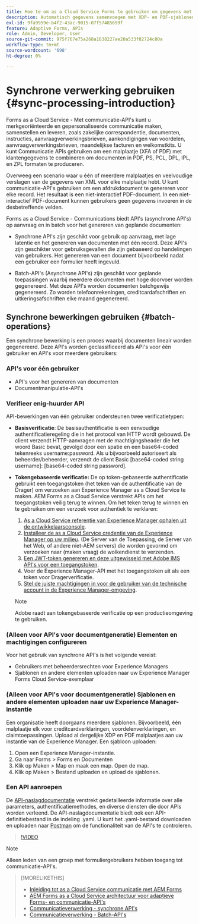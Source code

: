```yaml
---
title: Hoe te om as a Cloud Service Forms te gebruiken om gegevens met malplaatjes samen te voegen XDP en PDF of output in formaat te produceren PCL, ZPL, en PostScript?
description: Automatisch gegevens samenvoegen met XDP- en PDF-sjablonen of uitvoer genereren in PCL-, ZPL- en PostScript-indelingen
exl-id: 9fa9959e-b4f2-43ac-9015-07f57485699f
feature: Adaptive Forms, APIs
role: Admin, Developer, User
source-git-commit: 975f767e75a268a1638227ae20a533f82724c80a
workflow-type: tm+mt
source-wordcount: '698'
ht-degree: 0%

---
```



# Synchrone verwerking gebruiken {#sync-processing-introduction}

Forms as a Cloud Service - Met communicatie-API&#39;s kunt u merkgeoriënteerde en gepersonaliseerde communicatie maken, samenstellen en leveren, zoals zakelijke correspondentie, documenten, instructies, aanvraagverwerkingsbrieven, aankondigingen van voordelen, aanvraagverwerkingsbrieven, maandelijkse facturen en welkomstkits. U kunt Communicatie APIs gebruiken om een malplaatje (XFA of PDF) met klantengegevens te combineren om documenten in PDF, PS, PCL, DPL, IPL, en ZPL formaten te produceren.

Overweeg een scenario waar u één of meerdere malplaatjes en veelvoudige verslagen van de gegevens van XML voor elke malplaatje hebt. U kunt communicatie-API&#39;s gebruiken om een afdrukdocument te genereren voor elke record. <!-- You can also combine the records into a single document. --> Het resultaat is een niet-interactief PDF-document. In een niet-interactief PDF-document kunnen gebruikers geen gegevens invoeren in de desbetreffende velden.

Forms as a Cloud Service - Communications biedt API&#39;s (asynchrone API&#39;s) op aanvraag en in batch voor het genereren van geplande documenten:

* Synchrone API&#39;s zijn geschikt voor gebruik op aanvraag, met lage latentie en het genereren van documenten met één record. Deze API&#39;s zijn geschikter voor gebruiksgevallen die zijn gebaseerd op handelingen van gebruikers. Het genereren van een document bijvoorbeeld nadat een gebruiker een formulier heeft ingevuld.

* Batch-API&#39;s (Asynchrone API&#39;s) zijn geschikt voor geplande toepassingen waarbij meerdere documenten met hoge doorvoer worden gegenereerd. Met deze API&#39;s worden documenten batchgewijs gegenereerd. Zo worden telefoonrekeningen, creditcardafschriften en uitkeringsafschriften elke maand gegenereerd.

## Synchrone bewerkingen gebruiken {#batch-operations}

Een synchrone bewerking is een proces waarbij documenten lineair worden gegenereerd. Deze API&#39;s worden geclassificeerd als API&#39;s voor één gebruiker en API&#39;s voor meerdere gebruikers:

### API&#39;s voor één gebruiker

* API&#39;s voor het genereren van documenten
* Documentmanipulatie-API&#39;s

<!-- 
### Multi-tenant APIs

* Document utility APIs -->


### Verifieer enig-huurder API

API-bewerkingen van één gebruiker ondersteunen twee verificatietypen:

* **Basisverificatie**: De basisauthentificatie is een eenvoudige authentificatieregeling die in het protocol van HTTP wordt gebouwd. De client verzendt HTTP-aanvragen met de machtigingsheader die het woord Basic bevat, gevolgd door een spatie en een base64-coded tekenreeks username:password. Als u bijvoorbeeld autoriseert als beheerder/beheerder, verzendt de client Basic [base64-coded string username]: [base64-coded string password].

* **Tokengebaseerde verificatie:** De op token-gebaseerde authentificatie gebruikt een toegangstoken (het teken van de authentificatie van de Drager) om verzoeken aan Experience Manager as a Cloud Service te maken. AEM Forms as a Cloud Service verstrekt APIs om het toegangstoken veilig terug te winnen. Om het teken terug te winnen en te gebruiken om een verzoek voor authentiek te verklaren:

   1. [As a Cloud Service referentie van Experience Manager ophalen uit de ontwikkelaarsconsole](https://experienceleague.adobe.com/docs/experience-manager-learn/getting-started-with-aem-headless/authentication/service-credentials.html).
   1. [Installeer de as a Cloud Service credentie van de Experience Manager op uw milieu](https://experienceleague.adobe.com/docs/experience-manager-learn/getting-started-with-aem-headless/authentication/service-credentials.html). (De Server van de Toepassing, de Server van het Web, of andere niet-AEM servers) die worden gevormd om verzoeken naar (maken vraag) de wolkendienst te verzenden.
   1. [Een JWT-token genereren en deze uitgewisseld met Adobe IMS API&#39;s voor een toegangstoken](https://experienceleague.adobe.com/docs/experience-manager-learn/getting-started-with-aem-headless/authentication/service-credentials.html).
   1. Voer de Experience Manager-API met het toegangstoken uit als een token voor Dragerverificatie.
   1. [Stel de juiste machtigingen in voor de gebruiker van de technische account in de Experience Manager-omgeving](https://experienceleague.adobe.com/docs/experience-manager-learn/getting-started-with-aem-headless/authentication/service-credentials.html?lang=en#configure-access-in-aem).

  >[!NOTE]
  >
  >Adobe raadt aan tokengebaseerde verificatie op een productieomgeving te gebruiken.

<!-- 

### Authenticate a multi-tenant API

#### Authentication Headers

Every inbound HTTP API call to the multi-tenant API must contain these three headers:


* `x-api-key`
* `x-gw-ims-org-id`
* `Authorization`

The values which should be sent in the `x-api-key` and `x-gw-ims-org-id` headers are provided in the Credentials details screen in the [Adobe Developer Console](https://developer.adobe.com/console). The value of the `x-api-key` header is the Client ID and the value for the `x-gw-ims-org-id` header is the Organization ID.

#### Configure Adobe Developer console to generate an access token

To set up authentication APIs, create a project in Adobe Developer Console and add Communication APIs to the project on Adobe Developer Console. The integration generates API Key, Client Secret, Payload (JWT):

1. Contact you Adobe Developer Console administrator. Ask the administrator to add as a developer.
1. Log in to `https://developer.adobe.com/console/`. Use your developer account that your administrator has provisioned to log in to Adobe Developer Console.
1. Select your organization from the top-right corner. If you do not know your organization, contact your administrator.
1. Select **[!UICONTROL Create new project]**. A screen to get started with your new project appears. Select **[!UICONTROL Add API]**. A screen with list of all the APIs enabled for your account appears.
1. Select **[!UICONTROL AEM Forms - Communications]** and select **[!UICONTROL Next]**. A screen to configure the API appears.
1. Select **[!UICONTROL OPTION 1 Generate a key pair]** and select **[!UICONTROL Generate keypair]**. It creates and downloads the configuration file. The downloaded configuration file contains all your app settings, along with the only copy of your private key. Adobe does not record your private key, make sure to securely store the downloaded file. Select **[!UICONTROL Next]**.
1. Select **[!UICONTROL Integrations - Cloud Service]** and select **[!UICONTROL Save configured API]**. Select **[!UICONTROL Service Account (JWT)]** to view the API Key, Client Secret, and other information required to access the APIs. You set to use the token to access the APIs.

#### Programmatically generate and use an access token

To programmatically generate an access token, generate a JSON Web Token (JWT) and exchange it with the Adobe Identity Management Service (IMS) for an access token.

Use the following keys, referred to as claims, to construct JWT JSON object:


* `exp`- the requested expiration of the access token, expressed as several seconds since January 1, 1970 GMT. For most use cases, this is a relatively small value. For example, 5 minutes, for five minutes from now, this value should be 1670923791.
* `iss` - the Organization ID from the Adobe Developer Console project, in the format org_ident@AdobeOrg.
* `sub` - the Technical Account ID from the Adobe Developer Console integration, in the format: id@techacct.adobe.com.
* `aud` - the Client ID from the Adobe Developer Console integration prepended with `https://ims-na1.adobelogin.com/c/`.
* `https://ims-na1-stg1.adobelogin.com/s/ent_aemforms_docprocessing` - set to the literal value `true`

This JSON object must be then base64 encoded and signed using the private key for the project. Finally, the encoded value is sent in the body of a POST request to `https://ims-na1.adobelogin.com/ims/exchange/jwt` along with the Client ID and Client Secret for the project.

##### Example

```JSON

    ========================= REQUEST ==========================
    POST https://ims-na1.adobelogin.com/ims/exchange/jwt
    -------------------------- body ----------------------------
    client_id={myClientId}&client_secret={myClientSecret}&jwt_token={myJSONWebToken}
    ------------------------- headers --------------------------
    Content-Type: application/x-www-form-urlencoded
    Cache-Control: no-cache

```

#### Language Support for JWT

While it is possible to do the entire JWT generation and exchange process in custom code, it is more common to use a higher-level library to do so. A number of such libraries are listed on the [Adobe I/O JWT Documentation](https://developer.adobe.com/developer-console/docs/guides/authentication/JWT/).

-->

### (Alleen voor API&#39;s voor documentgeneratie) Elementen en machtigingen configureren

Voor het gebruik van synchrone API&#39;s is het volgende vereist:

* Gebruikers met beheerdersrechten voor Experience Managers
* Sjablonen en andere elementen uploaden naar uw Experience Manager Forms Cloud Service-exemplaar

### (Alleen voor API&#39;s voor documentgeneratie) Sjablonen en andere elementen uploaden naar uw Experience Manager-instantie

Een organisatie heeft doorgaans meerdere sjablonen. Bijvoorbeeld, één malplaatje elk voor creditcardverklaringen, voordelenverklaringen, en claimtoepassingen. Upload al dergelijke XDP en PDF malplaatjes aan uw instantie van de Experience Manager. Een sjabloon uploaden:

1. Open een Experience Manager-instantie.
1. Ga naar Forms > Forms en Documenten
1. Klik op Maken > Map en maak een map. Open de map.
1. Klik op Maken > Bestand uploaden en upload de sjablonen.

### Een API aanroepen

De [API-naslagdocumentatie](https://developer.adobe.com/experience-manager-forms-cloud-service-developer-reference/) verstrekt gedetailleerde informatie over alle parameters, authentificatiemethodes, en diverse diensten die door APIs worden verleend. De API-naslagdocumentatie biedt ook een API-definitiebestand in de indeling .yaml. U kunt het .yaml-bestand downloaden en uploaden naar [Postman](https://www.postman.com/) om de functionaliteit van de API&#39;s te controleren.

>[!VIDEO](https://video.tv.adobe.com/v/335771)

>[!NOTE]
>
>Alleen leden van een groep met formuliergebruikers hebben toegang tot communicatie-API&#39;s.

>[!MORELIKETHIS]
>
>* [Inleiding tot as a Cloud Service communicatie met AEM Forms](/help/forms/aem-forms-cloud-service-communications-introduction.md)
>* [AEM Forms as a Cloud Service architectuur voor adaptieve Forms- en communicatie-API&#39;s](/help/forms/aem-forms-cloud-service-architecture.md)
>* [Communicatieverwerking - synchrone API&#39;s](/help/forms/aem-forms-cloud-service-communications.md)
>* [Communicatieverwerking - Batch-API&#39;s](/help/forms/aem-forms-cloud-service-communications-batch-processing.md)